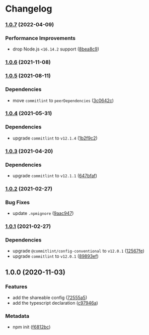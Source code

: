 # Changelog

### [1.0.7](https://github.com/b2broker/commitlint-config/compare/v1.0.6...v1.0.7) (2022-04-09)

### Performance Improvements

- drop Node.js `<16.14.2` support ([8bea8c9](https://github.com/b2broker/commitlint-config/commit/8bea8c95c6fad66c0a0f03f70c6f79e75f913124))

### [1.0.6](https://github.com/b2broker/commitlint-config/compare/v1.0.5...v1.0.6) (2021-11-08)

### [1.0.5](https://github.com/b2broker/commitlint-config/compare/v1.0.4...v1.0.5) (2021-08-11)

### Dependencies

- move `commitlint` to `peerDependencies` ([3c0642c](https://github.com/b2broker/commitlint-config/commit/3c0642c3896a4ccd6a263def960611bdd41335ff))

### [1.0.4](https://github.com/b2broker/commitlint-config/compare/v1.0.3...v1.0.4) (2021-05-31)

### Dependencies

- upgrade `commitlint` to `v12.1.4` ([1b2f9c2](https://github.com/b2broker/commitlint-config/commit/1b2f9c2194a17184f3a34d6649be79b5cdfea7a2))

### [1.0.3](https://github.com/b2broker/commitlint-config/compare/v1.0.2...v1.0.3) (2021-04-20)

### Dependencies

- upgrade `commitlint` to `v12.1.1` ([647bfaf](https://github.com/b2broker/commitlint-config/commit/647bfafefbf9aad2cdd730ab833900e20e8ece49))

### [1.0.2](https://github.com/b2broker/commitlint-config/compare/v1.0.1...v1.0.2) (2021-02-27)

### Bug Fixes

- update `.npmignore` ([9aac947](https://github.com/b2broker/commitlint-config/commit/9aac947d73b65ab7e97e12b44ac0e47f8bb64a9a))

### [1.0.1](https://github.com/b2broker/commitlint-config/compare/v1.0.0...v1.0.1) (2021-02-27)

### Dependencies

- upgrade `@commitlint/config-conventional` to `v12.0.1` ([12567fe](https://github.com/b2broker/commitlint-config/commit/12567feb354c0cfc3a39ac6ded7819936762c1c5))
- upgrade `commitlint` to `v12.0.1` ([89893ef](https://github.com/b2broker/commitlint-config/commit/89893efc72a89dac2cda484af04c515e4fde1a53))

## 1.0.0 (2020-11-03)

### Features

- add the shareable config ([72555a5](https://github.com/b2broker/commitlint-config/commit/72555a5eff55d9e966bedcad8d7c44dd4be862b8))
- add the typescript declaration ([c97946a](https://github.com/b2broker/commitlint-config/commit/c97946a6ee7ff44dc2dbf16afda551417d176532))

### Metadata

- npm init ([f6812bc](https://github.com/b2broker/commitlint-config/commit/f6812bc147e6cce7f3c6758c635fa6a978729cf5))
